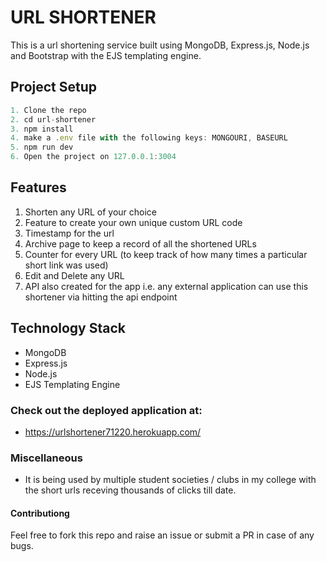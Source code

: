 # URL SHORTENER

This is a url shortening service built using MongoDB, Express.js, Node.js and Bootstrap with the EJS templating engine.

## Project Setup

```javascript
1. Clone the repo
2. cd url-shortener
3. npm install
4. make a .env file with the following keys: MONGOURI, BASEURL
5. npm run dev
6. Open the project on 127.0.0.1:3004
```

## Features

1. Shorten any URL of your choice
2. Feature to create your own unique custom URL code
3. Timestamp for the url
4. Archive page to keep a record of all the shortened URLs
5. Counter for every URL (to keep track of how many times a particular short link was used)
6. Edit and Delete any URL
7. API also created for the app i.e. any external application can use this shortener via hitting the api endpoint

## Technology Stack

- MongoDB
- Express.js
- Node.js
- EJS Templating Engine

### Check out the deployed application at:

- https://urlshortener71220.herokuapp.com/

### Miscellaneous

- It is being used by multiple student societies / clubs in my college with the short urls receving thousands of clicks till date.

#### Contributiong

Feel free to fork this repo and raise an issue or submit a PR in case of any bugs.
